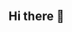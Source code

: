 ## Hi there 👋

<!--
**zzerlen/zzerlen** is a ✨ _special_ ✨ repository because its `README.md` (this file) appears on your GitHub profile.

- 🌱 Currently mastering HTML & CSS and a little bit of Python and Java (for my school). 
- 👯 I'm into ui/ux designing.
- 🤔 I’m looking for help with Python and Java as I also want to have a backend background as well.
- 📫 ig: @zzerlen | x: @zzerlen_
- 😄 Pronouns: He / Him
- ⚡ Fun fact: likes to play video games :)
-->
